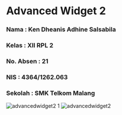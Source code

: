 # **Advanced Widget 2**

### Nama   :  Ken Dheanis Adhine Salsabila
### Kelas  :  XII RPL 2
### No. Absen  :  21
### NIS  :  4364/1262.063
### Sekolah :  SMK Telkom Malang


![advancedwidget2 1](https://cloud.githubusercontent.com/assets/15698921/19221271/55ca9672-8e6a-11e6-837d-2f3d2eff0e67.png)
![advancedwidget2](https://cloud.githubusercontent.com/assets/15698921/19221270/54b0af2e-8e6a-11e6-90eb-439a58debb84.png)
